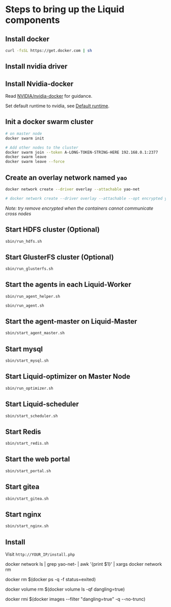 # Steps to bring up the Liquid components

## Install docker
```bash
curl -fsSL https://get.docker.com | sh
```


## Install nvidia driver


## Install Nvidia-docker
Read [NVIDIA/nvidia-docker](https://github.com/NVIDIA/nvidia-docker) for guidance.

Set default runtime to nvidia, see [Default runtime](https://github.com/NVIDIA/nvidia-docker/wiki/Advanced-topics#default-runtime).


## Init a docker swarm cluster
```bash
# on master node
docker swarm init

# Add other nodes to the cluster
docker swarm join --token A-LONG-TOKEN-STRING-HERE 192.168.0.1:2377
docker swarm leave
docker swarm leave --force
```


## Create an overlay network named `yao`
```bash
docker network create --driver overlay --attachable yao-net

# docker network create --driver overlay --attachable --opt encrypted yao-net
```

*Note: try remove encrypted when the containers cannot communicate cross nodes*


## Start HDFS cluster (Optional)
```bash
sbin/run_hdfs.sh
```

## Start GlusterFS cluster (Optional)
```bash
sbin/run_glusterfs.sh
```


## Start the agents in each Liquid-Worker
```bash
sbin/run_agent_helper.sh

sbin/run_agent.sh
```

## Start the agent-master on Liquid-Master
```bash
sbin/start_agent_master.sh
```


## Start mysql
```bash
sbin/start_mysql.sh
```

## Start Liquid-optimizer on Master Node
```bash
sbin/run_optimizer.sh
```

## Start Liquid-scheduler
```bash
sbin/start_scheduler.sh
```

## Start Redis
```bash
sbin/start_redis.sh
```

## Start the web portal
```bash
sbin/start_portal.sh
```
## Start gitea
```bash
sbin/start_gitea.sh
```
## Start nginx
```bash
sbin/start_nginx.sh
```
## Install

Visit `http://YOUR_IP/install.php`









docker network ls | grep yao-net- | awk '{print $1}' | xargs docker network rm

docker rm $(docker ps -q -f status=exited)

docker volume rm $(docker volume ls -qf dangling=true)

docker rmi $(docker images --filter "dangling=true" -q --no-trunc)








